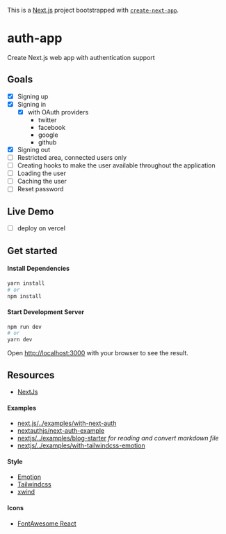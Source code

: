 This is a [Next.js](https://nextjs.org/) project bootstrapped with [`create-next-app`](https://github.com/vercel/next.js/tree/canary/packages/create-next-app).

# auth-app

Create Next.js web app with authentication support

## Goals

- [X] Signing up
- [X] Signing in
    - [X] with OAuth providers
        - twitter
        - facebook
        - google
        - github
- [X] Signing out
- [ ] Restricted area, connected users only
- [ ] Creating hooks to make the user available throughout the application
- [ ] Loading the user
- [ ] Caching the user
- [ ] Reset password

## Live Demo
- [ ] deploy on vercel

## Get started
#### Install Dependencies
```bash 
yarn install
# or
npm install 
```

#### Start Development Server
```bash
npm run dev
# or
yarn dev
```
Open [http://localhost:3000](http://localhost:3000) with your browser to see the result.

## Resources
- [NextJs](https://nextjs.org/)
#### Examples
- [next.js/../examples/with-next-auth](https://github.com/vercel/next.js/tree/canary/examples/with-next-auth)
- [nextauthjs/next-auth-example](https://github.com/nextauthjs/next-auth-example)
- [nextjs/../examples/blog-starter](https://github.com/vercel/next.js/tree/canary/examples/blog-starter) _for reading and convert markdown file_
- [nextjs/../examples/with-tailwindcss-emotion](https://github.com/vercel/next.js/tree/canary/examples/with-tailwindcss-emotion)
#### Style
- [Emotion](https://emotion.sh/)
- [Tailwindcss](https://tailwindcss.com/) 
- [xwind](https://github.com/Arthie/xwind)
#### Icons 
- [FontAwesome React](https://fontawesome.com/how-to-use/on-the-web/using-with/react)
